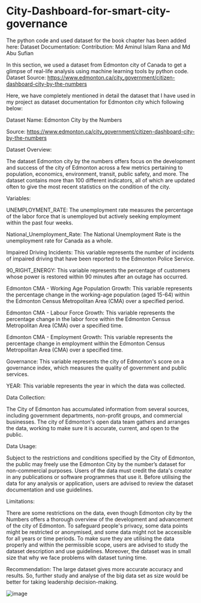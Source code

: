 # City-Dashboard-for-smart-city-governance
The python code and used dataset for the book chapter has been added here:
Dataset Documentation:
Contribution: Md Aminul Islam Rana and Md Abu Sufian


In this section, we used a dataset from Edmonton city of Canada to get a glimpse of real-life analysis using machine learning tools by python code. 
Dataset Source: https://www.edmonton.ca/city_government/citizen-dashboard-city-by-the-numbers

Here, we have completely mentioned in detail the dataset that I have used in my project as dataset documentation for Edmonton city which following below:

Dataset Name: Edmonton City by the Numbers

Source: https://www.edmonton.ca/city_government/citizen-dashboard-city-by-the-numbers

Dataset Overview:

The dataset Edmonton city by the numbers offers focus on the development and success of the city of Edmonton across a few metrics pertaining to population, economics, environment, transit, public safety, and more. The dataset contains more than 100 different indicators, all of which are updated often to give the most recent statistics on the condition of the city. 

Variables:

UNEMPLOYMENT_RATE: The unemployment rate measures the percentage of the labor force that is unemployed but actively seeking employment within the past four weeks.

National_Unemployment_Rate: The National Unemployment Rate is the unemployment rate for Canada as a whole.

Impaired Driving Incidents: This variable represents the number of incidents of impaired driving that have been reported to the Edmonton Police Service.

90_RIGHT_ENERGY: This variable represents the percentage of customers whose power is restored within 90 minutes after an outage has occurred.

Edmonton CMA - Working Age Population Growth: This variable represents the percentage change in the working-age population (aged 15-64) within the Edmonton Census Metropolitan Area (CMA) over a specified period.

Edmonton CMA - Labour Force Growth: This variable represents the percentage change in the labor force within the Edmonton Census Metropolitan Area (CMA) over a specified time.

Edmonton CMA - Employment Growth: This variable represents the percentage change in employment within the Edmonton Census Metropolitan Area (CMA) over a specified time.

Governance: This variable represents the city of Edmonton's score on a governance index, which measures the quality of government and public services.

YEAR: This variable represents the year in which the data was collected.

Data Collection:

The City of Edmonton has accumulated information from several sources, including government departments, non-profit groups, and commercial businesses. The city of Edmonton's open data team gathers and arranges the data, working to make sure it is accurate, current, and open to the public.

Data Usage:

Subject to the restrictions and conditions specified by the City of Edmonton, the public may freely use the Edmonton City by the number’s dataset for non-commercial purposes. Users of the data must credit the data's creator in any publications or software programmes that use it. Before utilising the data for any analysis or application, users are advised to review the dataset documentation and use guidelines.

Limitations:

There are some restrictions on the data, even though Edmonton city by the Numbers offers a thorough overview of the development and advancement of the city of Edmonton. To safeguard people's privacy, some data points might be restricted or anonymised, and some data might not be accessible for all years or time periods. To make sure they are utilising the data properly and within the permissible scope, users are advised to study the dataset description and use guidelines. Moreover, the dataset was in small size that why we face problems with dataset tuning time.

Recommendation: 
The large dataset gives more accurate accuracy and results. So, further study and analyse of the big data set as size would be better for taking leadership decision-making.



![image](https://user-images.githubusercontent.com/124806193/223236009-42773571-6f53-47aa-967d-6bc6e721bc9b.png)
